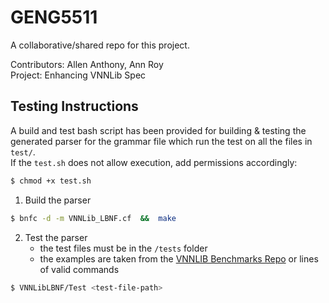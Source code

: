 # GENG5511

A collaborative/shared repo for this project.

Contributors: Allen Anthony, Ann Roy <br>
Project: Enhancing VNNLib Spec

## Testing Instructions
A build and test bash script has been provided for building & testing the generated parser for the grammar file which run the test on all the files in `test/`.  
If the `test.sh` does not allow execution, add permissions accordingly:
```bash
$ chmod +x test.sh
```

1. Build the parser
```bash
$ bnfc -d -m VNNLib_LBNF.cf  &&  make
```
2. Test the parser
   - the test files must be in the `/tests` folder
   - the examples are taken from the [VNNLIB Benchmarks Repo](https://github.com/VNNLIB/Benchmarks/) or lines of valid commands
```bash
$ VNNLibLBNF/Test <test-file-path>
```
